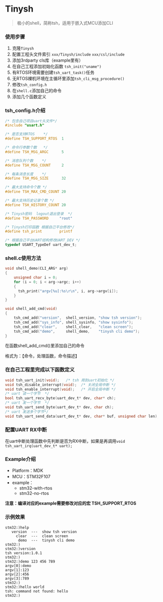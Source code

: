 # Tinysh

> 极小的shell，简称tsh，适用于嵌入式MCU添加CLI

### 使用步骤

1. 克隆`Tinysh`
3. 配置工程头文件索引 `xxx/Tinysh/include`  `xxx/csl/include`
3. 添加3rdparty cls库（example里有）
4. 在自己工程添加初始化函数 `tsh_init("uname")`
5. 有RTOS环境需要创建`tsh_uart_task()`任务
6. 无RTOS裸机环境在主循环里添加`tsh_cli_msg_procedure()`
7. 修改`tsh_config.h`
8. 在`shell.c`添加自己的命令
9. 添加几个函数定义

### tsh_config.h介绍

```c
/* 包含自己项目uart头文件*/
#include "usart.h"

/* 是否支持RTOS    */
#define TSH_SUPPORT_RTOS  1

/* 命令行参数个数   */
#define TSH_MSG_ARGC      5

/* 消息队列个数    */
#define TSH_MSG_COUNT     2

/* 每条消息长度    */
#define TSH_MSG_SIZE      32

/* 最大支持命令个数 */
#define TSH_MAX_CMD_COUNT 20           

/* 最大支持历史记录个数 */
#define TSH_HISTORY_COUNT 20

/* Tinysh密码  logout退出登录  */
#define TSH_PASSWORD     "root"

/* Tinysh打印函数 根据自己平台修改*/
#define tsh_print        printf

/* 根据自己平台UART结构修改UART_DEV */
typedef USART_TypeDef uart_dev_t;
```

### shell.c使用方法

```c
void shell_demo(CLI_ARG* arg)
{
    unsigned char i = 0;
    for (i = 0; i < arg->argc; i++)
    {
      tsh_print("argv[%u]:%s\r\n", i, arg->argv[i]);
    }
}

void shell_add_cmd(void)
{
    tsh_cmd_add("version",  shell_version, "show tsh version");
    tsh_cmd_add("sys_info", shell_sysinfo, "show sysinfo");
    tsh_cmd_add("clear",    shell_clear,   "clean screen");
    tsh_cmd_add("demo",     shell_demo,    "tinysh cli demo");
}
```

在函数shell_add_cmd()里添加自己的命令

格式为：【命令，处理函数，命令描述】

### 在自己工程里完成以下函数定义

```c
void tsh_uart_init(void);   /* tsh 用到uart初始化 */
void tsh_disable_interrupt(void);  /* 关闭全局中断 */
void tsh_enable_interrupt(void);   /* 开启全局中断 */ 
/* uart 读一个字节  */
bool tsh_uart_recv_byte(uart_dev_t* dev, char* ch);                     
/* uart 发一个字节  */
void tsh_uart_send_byte(uart_dev_t* dev, char ch);                      
/* uart 发送多个字节*/
void tsh_uart_send_data(uart_dev_t* dev, char* buf, unsigned char len); 
```

### 配置UART RX中断

在uart中断处理函数中先判断是否为RX中断，如果是再调用`void tsh_uart_irq(uart_dev_t* uart);`

### Example介绍

- Platform：MDK
- MCU：STM32F107
- example：
  - stm32-with-rtos
  - stm32-no-rtos

**注意：编译对应的example需要修改对应的宏 TSH_SUPPORT_RTOS**

### 示例效果

```shell
stm32:)help
   version  ---  show tsh version
     clear  ---  clean screen
      demo  ---  tinysh cli demo
stm32:)
stm32:)version
tsh version:1.0.1
stm32:)
stm32:)demo 123 456 789
argv[0]:demo
argv[1]:123
argv[2]:456
argv[3]:789
stm32:)
stm32:)hello world
tsh: command not found: hello
stm32:)
```
